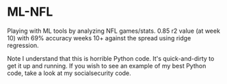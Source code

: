 # ML-NFL
Playing with ML tools by analyzing NFL games/stats. 0.85 r2 value (at week 10) with 69% accuracy weeks 10+ against the spread using ridge regression.

Note I understand that this is horrible Python code. It's quick-and-dirty to get it up and running. If you wish to see an example of my best Python code, take a look at my socialsecurity code.
